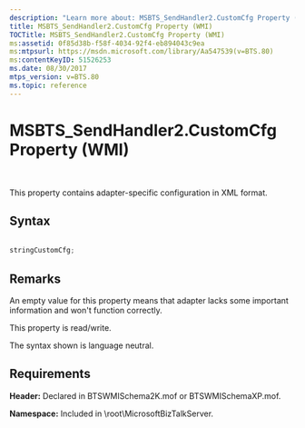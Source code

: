 ```yaml
---
description: "Learn more about: MSBTS_SendHandler2.CustomCfg Property (WMI)"
title: MSBTS_SendHandler2.CustomCfg Property (WMI)
TOCTitle: MSBTS_SendHandler2.CustomCfg Property (WMI)
ms:assetid: 0f85d38b-f58f-4034-92f4-eb894043c9ea
ms:mtpsurl: https://msdn.microsoft.com/library/Aa547539(v=BTS.80)
ms:contentKeyID: 51526253
ms.date: 08/30/2017
mtps_version: v=BTS.80
ms.topic: reference
---
```


# MSBTS\_SendHandler2.CustomCfg Property (WMI)

 

This property contains adapter-specific configuration in XML format.

## Syntax

```C#
  
stringCustomCfg;  
```

## Remarks

An empty value for this property means that adapter lacks some important information and won't function correctly.

This property is read/write.

The syntax shown is language neutral.

## Requirements

**Header:** Declared in BTSWMISchema2K.mof or BTSWMISchemaXP.mof.

**Namespace:** Included in \\root\\MicrosoftBizTalkServer.

